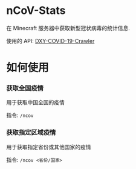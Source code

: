# nCoV-Stats
在 Minecraft 服务器中获取新型冠状病毒的统计信息.

使用的 API: [DXY-COVID-19-Crawler](https://github.com/BlankerL/DXY-COVID-19-Crawler)

# 如何使用
### 获取全国疫情
用于获取中国全国的疫情

指令: `/ncov`

### 获取指定区域疫情
用于获取指定省份或其他国家的疫情

指令: `/ncov <省份/国家>`